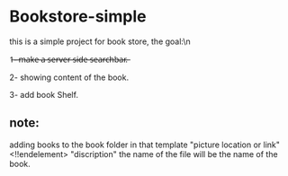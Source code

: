 # Bookstore-simple
 this is a simple project for book store, 
 the goal:\n

 1̶-̶ ̶m̶a̶k̶e̶ ̶a̶ ̶s̶e̶r̶v̶e̶r̶ ̶s̶i̶d̶e̶ ̶s̶e̶a̶r̶c̶h̶b̶a̶r̶.̶

 2- showing content of the book.

 3- add book Shelf.

## note:
adding books to the book folder in that template
"picture location or link"  
<!!endelement> 
"discription"
the name of the file will be the name of the book.